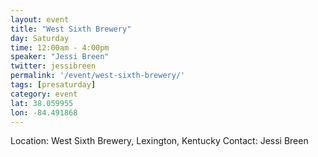 ```yaml
---
layout: event
title: "West Sixth Brewery"
day: Saturday
time: 12:00am - 4:00pm
speaker: "Jessi Breen"
twitter: jessibreen
permalink: '/event/west-sixth-brewery/'
tags: [presaturday]
category: event
lat: 38.059955
lon: -84.491868
---
```

Location:  West Sixth Brewery, Lexington, Kentucky
Contact:  Jessi Breen

